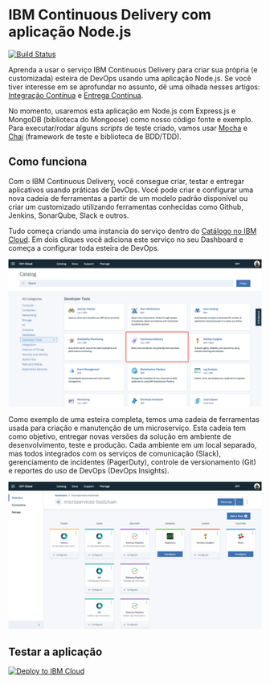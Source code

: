 # IBM Continuous Delivery com aplicação Node.js

[![Build Status](https://travis-ci.org/victorshinya/continuous-delivery.svg?branch=master)](https://travis-ci.org/victorshinya/continuous-delivery)

Aprenda a usar o serviço IBM Continuous Delivery para criar sua própria (e customizada) esteira de DevOps usando uma aplicação Node.js. Se você tiver interesse em se aprofundar no assunto, dê uma olhada nesses artigos: [Integração Contínua](https://www.thoughtworks.com/pt/continuous-integration) e [Entrega Contínua](https://www.thoughtworks.com/pt/continuous-delivery).

No momento, usaremos esta aplicação em Node.js com Express.js e MongoDB (biblioteca do Mongoose) como nosso código fonte e exemplo. Para executar/rodar alguns *scripts* de teste criado, vamos usar [Mocha](https://mochajs.org) e [Chai](http://www.chaijs.com) (framework de teste e biblioteca de BDD/TDD).

## Como funciona

Com o IBM Continuous Delivery, você consegue criar, testar e entregar aplicativos usando práticas de DevOps. Você pode criar e configurar uma nova cadeia de ferramentas a partir de um modelo padrão disponível ou criar um customizado utilizando ferramentas conhecidas como Github, Jenkins, SonarQube, Slack e outros.

Tudo começa criando uma instancia do serviço dentro do [Catálogo no IBM Cloud](https://cloud.ibm.com). Em dois cliques você adiciona este serviço no seu Dashboard e começa a configurar toda esteira de DevOps.

![Continuous Delivery no Catálogo do IBM Cloud](https://github.com/victorshinya/continuous-delivery/blob/master/screenshots/continuous-delivery-no-catalogo.png)

Como exemplo de uma esteira completa, temos uma cadeia de ferramentas usada para criação e manutenção de um microserviço. Esta cadeia tem como objetivo, entregar novas versões da solução em ambiente de desenvolvimento, teste e produção. Cada ambiente em um local separado, mas todos integrados com os serviços de comunicação (Slack), gerenciamento de incidentes (PagerDuty), controle de versionamento (Git) e reportes do uso de DevOps (DevOps Insights).

![Cadeia de Ferramentas de um Microserviço](https://github.com/victorshinya/continuous-delivery/blob/master/screenshots/toolchain-microservices.png)

## Testar a aplicação

[![Deploy to IBM Cloud](https://cloud.ibm.com/devops/setup/deploy/button.png)](https://cloud.ibm.com/devops/setup/deploy?repository=https://github.com/victorshinya/continuous-delivery.git)
